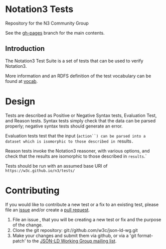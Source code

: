 # Notation3 Tests
Repository for the N3 Community Group

See the [gh-pages](https://w3c.github.io/n3) branch for the main contents.

## Introduction

The Notation3 Test Suite is a set of tests that can
be used to verify Notation3.

More information and an RDFS definition of the test vocabulary can be found at [vocab](https://w3c.github.io/n3/tests/test.n3).

# Design

Tests are described as Positive or Negative Syntax tests, Evaluation Test, and Reason tests. Syntax tests simply check that the data can be parsed properly; negative syntax tests should generate an error.

Evaluation tests test that the input (`action``) can be parsed into a dataset which is isomorphic to those described in `results`.`

Reason tests invoke the Notation3 reasoner, with various options, and check that the results are isomorphic to those described in `results`.`

Tests should be run with an assumed base URI of `https://w3c.github.io/n3/tests/`

# Contributing

If you would like to contribute a new test or a fix to an existing test,
please file an [issue](https://w3c.github.io/n3/issues) and/or create a [pull request](https://w3c.github.io/n3/pulls).

1. File an issue ,
   that you will be creating a new test or fix and the purpose of the
   change.
2. Clone the git repository: git://github.com/w3c/json-ld-wg.git
3. Make your changes and submit them via github, or via a 'git format-patch'
   to the [JSON-LD Working Group mailing list](mailto:json-ld-wg@w3.org).
